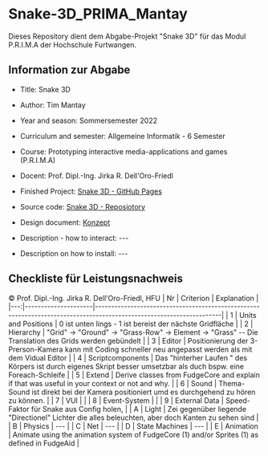 # Snake-3D_PRIMA_Mantay
Dieses Repository dient dem Abgabe-Projekt "Snake 3D" für das Modul P.R.I.M.A der Hochschule Furtwangen.

## Information zur Abgabe
- Title: Snake 3D
- Author: Tim Mantay
- Year and season: Sommersemester 2022 
- Curriculum and semester: Allgemeine Informatik - 6 Semester
- Course: Prototyping interactive media-applications and games (P.R.I.M.A)
- Docent: Prof. Dipl.-Ing. Jirka R. Dell'Oro-Friedl

- Finished Project: [Snake 3D - GitHub Pages](https://feinerkuchen567.github.io/Snake-3D/index.html)
- Source code: [Snake 3D - Reposiotory](https://github.com/FeinerKuchen567/Snake-3D)
- Design document: [Konzept](https://github.com/FeinerKuchen567/Snake-3D/tree/master/Konzept)
- Description - how to interact: ---
- Description on how to install: ---

## Checkliste für Leistungsnachweis
© Prof. Dipl.-Ing. Jirka R. Dell'Oro-Friedl, HFU
| Nr | Criterion           | Explanation                                                                                                         |
|---:|---------------------|---------------------------------------------------------------------------------------------------------------------|
|  1 | Units and Positions | 0 ist unten lings - 1 ist bereist der nächste Gridfläche                                                            |
|  2 | Hierarchy           | "Grid" -> "Ground" -> "Grass-Row" -> Element -> "Grass" -- Die Translation des Grids werden gebündelt               |
|  3 | Editor              | Positionierung der 3-Prerson-Kamera kann mit Coding schneller neu angepasst werden als mit dem Vidual Editor        |
|  4 | Scriptcomponents    | Das "hinterher Laufen " des Körpers ist durch eigenes Skript besser umsetzbar als duch bspw. eine Foreach-Schleife  |
|  5 | Extend              | Derive classes from FudgeCore and explain if that was useful in your context or not and why.                        |
|  6 | Sound               | Thema-Sound ist direkt bei der Kamera positioniert umd es durchgehend zu hören zu können.                           |
|  7 | VUI                 |  |
|  8 | Event-System        |  |
|  9 | External Data       | Speed-Faktor für Snake aus Config holen,                                                                            |
|  A | Light               | Zei gegenüber liegende "Directionel" Lichter die alles beleuchten, aber doch Kanten zu sehen sind                   |
|  B | Physics             | ---                                                                                                                 |
|  C | Net                 | ---                                                                                                                 |
|  D | State Machines      | ---                                                                                                                 |
|  E | Animation           | Animate using the animation system of FudgeCore (1) and/or Sprites (1) as defined in FudgeAid                       |